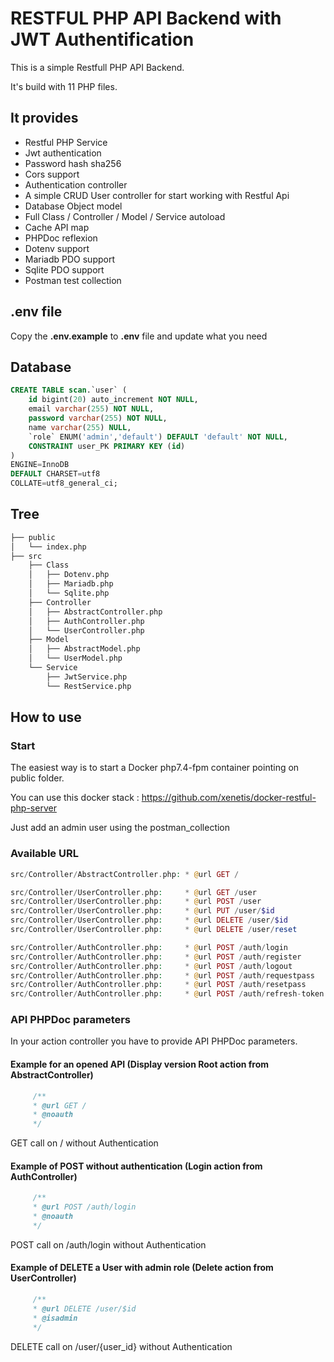 # RESTFUL PHP API Backend with JWT Authentification

This is a simple Restfull PHP API Backend.

It's build with 11 PHP files.

## It provides

 - Restful PHP Service 
 - Jwt authentication 
 - Password hash sha256
 - Cors support
 - Authentication controller 
 - A simple CRUD User controller for start working with Restful Api
 - Database Object model
 - Full Class / Controller / Model / Service autoload
 - Cache API map
 - PHPDoc reflexion 
 - Dotenv support
 - Mariadb PDO support
 - Sqlite PDO support
 - Postman test collection

## .env file

Copy the **.env.example** to **.env** file and update what you need

## Database

```sql
CREATE TABLE scan.`user` (
    id bigint(20) auto_increment NOT NULL,
    email varchar(255) NOT NULL,
    password varchar(255) NOT NULL,
    name varchar(255) NULL,
    `role` ENUM('admin','default') DEFAULT 'default' NOT NULL,
    CONSTRAINT user_PK PRIMARY KEY (id)
)
ENGINE=InnoDB
DEFAULT CHARSET=utf8
COLLATE=utf8_general_ci;
```

## Tree

```bash
├── public
│   └── index.php
├── src
    ├── Class
    │   ├── Dotenv.php
    │   ├── Mariadb.php
    │   └── Sqlite.php
    ├── Controller
    │   ├── AbstractController.php
    │   ├── AuthController.php
    │   └── UserController.php
    ├── Model
    │   ├── AbstractModel.php
    │   └── UserModel.php
    └── Service
        ├── JwtService.php
        └── RestService.php
```

## How to use

### Start
The easiest way is to start a Docker php7.4-fpm container pointing on public folder.

You can use this docker stack : https://github.com/xenetis/docker-restful-php-server

Just add an admin user using the postman_collection

### Available URL

```php
src/Controller/AbstractController.php: * @url GET /

src/Controller/UserController.php:     * @url GET /user
src/Controller/UserController.php:     * @url POST /user
src/Controller/UserController.php:     * @url PUT /user/$id
src/Controller/UserController.php:     * @url DELETE /user/$id
src/Controller/UserController.php:     * @url DELETE /user/reset

src/Controller/AuthController.php:     * @url POST /auth/login
src/Controller/AuthController.php:     * @url POST /auth/register
src/Controller/AuthController.php:     * @url POST /auth/logout
src/Controller/AuthController.php:     * @url POST /auth/requestpass
src/Controller/AuthController.php:     * @url POST /auth/resetpass
src/Controller/AuthController.php:     * @url POST /auth/refresh-token
```

### API PHPDoc parameters 

In your action controller you have to provide API PHPDoc parameters.

#### Example for an opened API (Display version Root action from AbstractController)
````php
     /**
     * @url GET /
     * @noauth
     */ 
````
GET call on / without Authentication

#### Example of POST without authentication (Login action from AuthController)
````php
     /**
     * @url POST /auth/login
     * @noauth
     */ 
````
POST call on /auth/login without Authentication

#### Example of DELETE a User with admin role (Delete action from UserController)
````php
     /**
     * @url DELETE /user/$id
     * @isadmin
     */ 
````
DELETE call on /user/{user_id} without Authentication